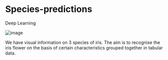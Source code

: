 # Species-predictions
Deep Learning 

![image](https://github.com/aminchk/Species-predictions/assets/121105876/5ab6d09d-d868-4620-9661-ca999087cffb)

We have visual information on 3 species of iris. The aim is to recognise the iris flower on the basis of certain characteristics grouped together in tabular data.
